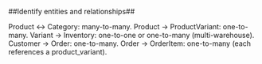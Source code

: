 ##Identify entities and relationships##

Product ↔ Category: many-to-many.
Product → ProductVariant: one-to-many.
Variant → Inventory: one-to-one or one-to-many (multi-warehouse).
Customer → Order: one-to-many.
Order → OrderItem: one-to-many (each references a product_variant).
